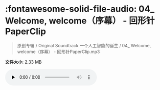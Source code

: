 # :fontawesome-solid-file-audio: 04_ Welcome, welcome（序幕） - 回形针PaperClip

> 原创专辑 / Original Soundtrack 一个人工智能的诞生 / 04_ Welcome, welcome（序幕） - 回形针PaperClip.mp3

**文件大小**: 2.33 MB

<audio preload="none" controls><source src="https://file.hsyhx.top/原创专辑/基本操作_一个人工智能的诞生_Original_Soundtrack/04_ Welcome, welcome（序幕） - 回形针PaperClip.mp3" type="audio/mpeg">您的浏览器不支持此音频格式</audio>